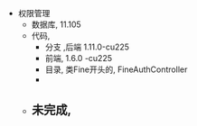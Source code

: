 - 权限管理
	- 数据库, 11.105
	- 代码,  
		- 分支 ,后端 1.11.0-cu225
		- 前端, 1.6.0 -cu225
		- 目录, 类Fine开头的, FineAuthController
		-  
	- 未完成, 
		- 